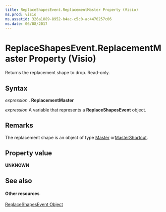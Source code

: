 ```yaml
---
title: ReplaceShapesEvent.ReplacementMaster Property (Visio)
ms.prod: visio
ms.assetid: 326a1889-8952-b4ac-c5c0-ac4470257c06
ms.date: 06/08/2017
---
```



# ReplaceShapesEvent.ReplacementMaster Property (Visio)

Returns the replacement shape to drop. Read-only.


## Syntax

 _expression_ . **ReplacementMaster**

 _expression_ A variable that represents a **ReplaceShapesEvent** object.


## Remarks

The replacement shape is an object of type [Master](Visio.Master.md) or[MasterShortcut](Visio.MasterShortcut.md).


## Property value

 **UNKNOWN**


## See also


#### Other resources


[ReplaceShapesEvent Object](Visio.replaceshapesevent.md)


